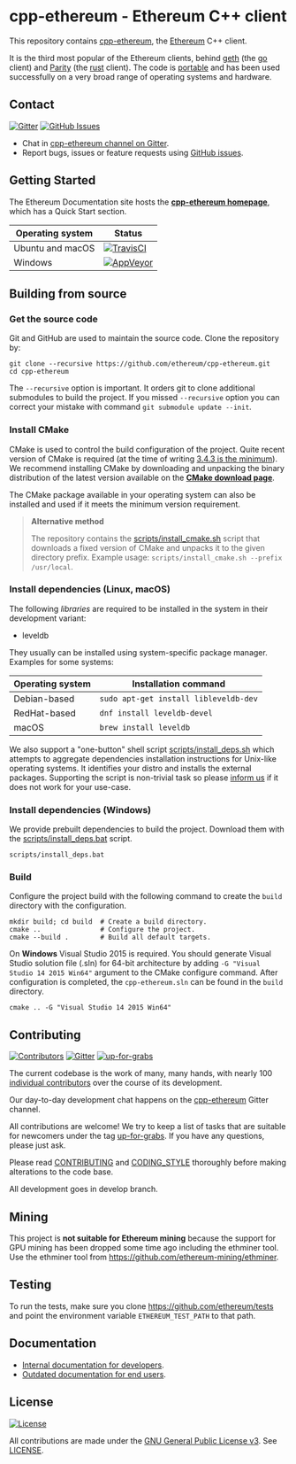 # cpp-ethereum - Ethereum C++ client

This repository contains [cpp-ethereum](http://cpp-ethereum.org), the [Ethereum](https://ethereum.org) C++ client.

It is the third most popular of the Ethereum clients, behind [geth](https://github.com/ethereum/go-ethereum) (the [go](https://golang.org)
client) and [Parity](https://github.com/ethcore/parity) (the [rust](https://www.rust-lang.org/) client).  The code is 
[portable](http://cpp-ethereum.org/portability.html) and has been used successfully on a very broad range
of operating systems and hardware.


## Contact

[![Gitter](https://img.shields.io/gitter/room/ethereum/cpp-ethereum.svg)](https://gitter.im/ethereum/cpp-ethereum)
[![GitHub Issues](https://img.shields.io/github/issues-raw/ethereum/cpp-ethereum.svg)](https://github.com/ethereum/cpp-ethereum/issues)

- Chat in [cpp-ethereum channel on Gitter](https://gitter.im/ethereum/cpp-ethereum).
- Report bugs, issues or feature requests using [GitHub issues](issues/new).


## Getting Started

The Ethereum Documentation site hosts the **[cpp-ethereum homepage](http://cpp-ethereum.org)**, which
has a Quick Start section.


Operating system | Status
---------------- | ----------
Ubuntu and macOS | [![TravisCI](https://img.shields.io/travis/ethereum/cpp-ethereum/develop.svg)](https://travis-ci.org/ethereum/cpp-ethereum)
Windows          | [![AppVeyor](https://img.shields.io/appveyor/ci/ethereum/cpp-ethereum/develop.svg)](https://ci.appveyor.com/project/ethereum/cpp-ethereum)


## Building from source

### Get the source code

Git and GitHub are used to maintain the source code. Clone the repository by:

```shell
git clone --recursive https://github.com/ethereum/cpp-ethereum.git
cd cpp-ethereum
```

The `--recursive` option is important. It orders git to clone additional 
submodules to build the project.
If you missed `--recursive` option you can correct your mistake with command 
`git submodule update --init`.

### Install CMake

CMake is used to control the build configuration of the project. Quite recent 
version of CMake is required 
(at the time of writing [3.4.3 is the minimum](CMakeLists.txt#L25)).
We recommend installing CMake by downloading and unpacking the binary 
distribution  of the latest version available on the 
[**CMake download page**](https://cmake.org/download/).

The CMake package available in your operating system can also be installed
and used if it meets the minimum version requirement.

> **Alternative method**
>
> The repository contains the
[scripts/install_cmake.sh](scripts/install_cmake.sh) script that downloads 
> a fixed version of CMake and unpacks it to the given directory prefix. 
> Example usage: `scripts/install_cmake.sh --prefix /usr/local`.

### Install dependencies (Linux, macOS)

The following *libraries* are required to be installed in the system in their
development variant:

- leveldb

They usually can be installed using system-specific package manager.
Examples for some systems:

Operating system | Installation command
---------------- | --------------------
Debian-based     | `sudo apt-get install libleveldb-dev`
RedHat-based     | `dnf install leveldb-devel`
macOS            | `brew install leveldb`


We also support a "one-button" shell script 
[scripts/install_deps.sh](scripts/install_deps.sh)
which attempts to aggregate dependencies installation instructions for Unix-like
operating systems. It identifies your distro and installs the external packages.
Supporting the script is non-trivial task so please [inform us](#contact)
if it does not work for your use-case.

### Install dependencies (Windows)

We provide prebuilt dependencies to build the project. Download them
with the [scripts/install_deps.bat](scripts/install_deps.bat) script.

```shell
scripts/install_deps.bat
```

### Build

Configure the project build with the following command to create the 
`build` directory with the configuration.

```shell
mkdir build; cd build  # Create a build directory.
cmake ..               # Configure the project.
cmake --build .        # Build all default targets.
```

On **Windows** Visual Studio 2015 is required. You should generate Visual Studio 
solution file (.sln) for 64-bit architecture by adding 
`-G "Visual Studio 14 2015 Win64"` argument to the CMake configure command.
After configuration is completed, the `cpp-ethereum.sln` can be found in the
`build` directory.

```shell
cmake .. -G "Visual Studio 14 2015 Win64"
```

## Contributing

[![Contributors](https://img.shields.io/github/contributors/ethereum/cpp-ethereum.svg)](https://github.com/ethereum/cpp-ethereum/graphs/contributors)
[![Gitter](https://img.shields.io/gitter/room/ethereum/cpp-ethereum.svg)](https://gitter.im/ethereum/cpp-ethereum)
[![up-for-grabs](https://img.shields.io/github/issues-raw/ethereum/cpp-ethereum/up-for-grabs.svg)](https://github.com/ethereum/cpp-ethereum/labels/up-for-grabs)

The current codebase is the work of many, many hands, with nearly 100
[individual contributors](https://github.com/ethereum/cpp-ethereum/graphs/contributors) over the course of its development.

Our day-to-day development chat happens on the
[cpp-ethereum](https://gitter.im/ethereum/cpp-ethereum) Gitter channel.

All contributions are welcome! We try to keep a list of tasks that are suitable
for newcomers under the tag 
[up-for-grabs](https://github.com/ethereum/cpp-ethereum/labels/up-for-grabs).
If you have any questions, please just ask.

Please read [CONTRIBUTING](CONTRIBUTING.md) and [CODING_STYLE](CODING_STYLE.md) 
thoroughly before making alterations to the code base.

All development goes in develop branch.


## Mining

This project is **not suitable for Ethereum mining** because the support for GPU mining 
has been dropped some time ago including the ethminer tool. Use the ethminer tool from https://github.com/ethereum-mining/ethminer.

## Testing

To run the tests, make sure you clone https://github.com/ethereum/tests and point the environment variable
`ETHEREUM_TEST_PATH` to that path.

## Documentation

- [Internal documentation for developers](doc/index.rst).
- [Outdated documentation for end users](http://www.ethdocs.org/en/latest/ethereum-clients/cpp-ethereum/).


## License

[![License](https://img.shields.io/github/license/ethereum/cpp-ethereum.svg)](LICENSE)

All contributions are made under the [GNU General Public License v3](https://www.gnu.org/licenses/gpl-3.0.en.html). See [LICENSE](LICENSE).
